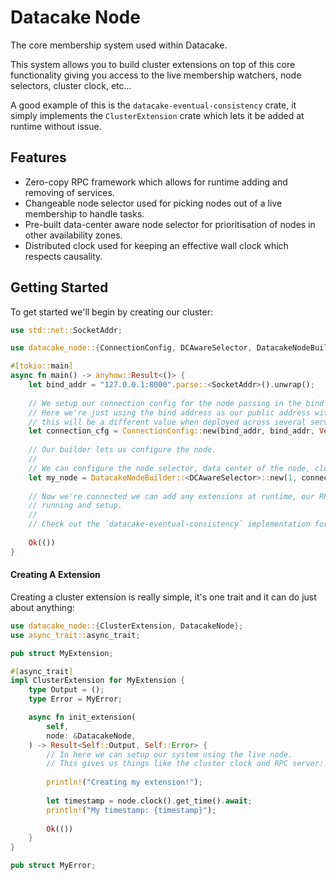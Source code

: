 # Datacake Node

The core membership system used within Datacake.

This system allows you to build cluster extensions on top of this core functionality giving you access to
the live membership watchers, node selectors, cluster clock, etc...

A good example of this is the `datacake-eventual-consistency` crate, it simply implements the `ClusterExtension` crate
which lets it be added at runtime without issue.

## Features
- Zero-copy RPC framework which allows for runtime adding and removing of services.
- Changeable node selector used for picking nodes out of a live membership to handle tasks.
- Pre-built data-center aware node selector for prioritisation of nodes in other availability zones.
- Distributed clock used for keeping an effective wall clock which respects causality.

## Getting Started

To get started we'll begin by creating our cluster:

```rust
use std::net::SocketAddr;

use datacake_node::{ConnectionConfig, DCAwareSelector, DatacakeNodeBuilder};

#[tokio::main]
async fn main() -> anyhow::Result<()> {
    let bind_addr = "127.0.0.1:8000".parse::<SocketAddr>().unwrap();
    
    // We setup our connection config for the node passing in the bind address, public address and seed nodes.
    // Here we're just using the bind address as our public address with no seed, but in the real world
    // this will be a different value when deployed across several servers with seeds to contact.
    let connection_cfg = ConnectionConfig::new(bind_addr, bind_addr, Vec::<String>::new());
    
    // Our builder lets us configure the node. 
    // 
    // We can configure the node selector, data center of the node, cluster ID, etc...
    let my_node = DatacakeNodeBuilder::<DCAwareSelector>::new(1, connection_cfg).connect().await?;
        
    // Now we're connected we can add any extensions at runtime, our RPC server will already be
    // running and setup.
    //
    // Check out the `datacake-eventual-consistency` implementation for a demo.
    
    Ok(())
}
```

#### Creating A Extension

Creating a cluster extension is really simple, it's one trait and it can do just about anything:

```rust
use datacake_node::{ClusterExtension, DatacakeNode};
use async_trait::async_trait;

pub struct MyExtension;

#[async_trait]
impl ClusterExtension for MyExtension {
    type Output = ();
    type Error = MyError;

    async fn init_extension(
        self,
        node: &DatacakeNode,
    ) -> Result<Self::Output, Self::Error> {
        // In here we can setup our system using the live node.
        // This gives us things like the cluster clock and RPC server:
        
        println!("Creating my extension!");
        
        let timestamp = node.clock().get_time().await;
        println!("My timestamp: {timestamp}");
        
        Ok(())
    }  
}

pub struct MyError;
```
